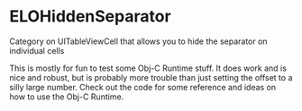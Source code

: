 ELOHiddenSeparator
==================

Category on UITableViewCell that allows you to hide the separator on individual cells

This is mostly for fun to test some Obj-C Runtime stuff. It does work and is nice and robust,
but is probably more trouble than just setting the offset to a silly large number.
Check out the code for some reference and ideas on how to use the Obj-C Runtime.
